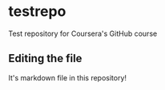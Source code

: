 # testrepo
Test repository for Coursera's GitHub course

## Editing the file
It's markdown file in this repository!
